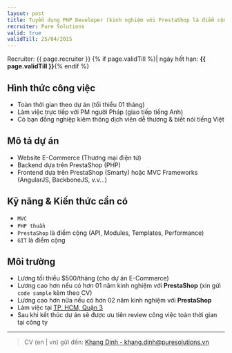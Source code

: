 ```yaml
---
layout: post
title: Tuyển dụng PHP Developer (kinh nghiệm với PrestaShop là điểm cộng)
recruiter: Pure Solutions
valid: true
validTill: 25/04/2015
---
```


<p class="message">
	Recruiter: {{ page.recruiter }} {% if page.validTill %}| ngày hết hạn: <strong>{{ page.validTill }}</strong>{% endif %}
</p>

## Hình thức công việc
- Toàn thời gian theo dự án (tối thiểu 01 tháng)
- Làm việc trực tiếp với PM người Pháp (giao tiếp tiếng Anh)
- Có bạn đồng nghiệp kiêm thông dịch viên dễ thương & biết nói tiếng Việt

## Mô tả dự án
- Website E-Commerce (Thương mại điện tử)
- Backend dựa trên PrestaShop (PHP)
- Frontend dựa trên PrestaShop (Smarty) hoặc MVC Frameworks (AngularJS, BackboneJS, v.v...)

## Kỹ năng & Kiến thức cần có
- `MVC`
- `PHP thuần`
- `PrestaShop` là điểm cộng (API, Modules, Templates, Performance)
- `GIT` là điểm cộng

## Môi trường
- Lương tối thiểu $500/tháng (cho dự án E-Commerce)
- Lương cao hơn nếu có hơn 01 năm kinh nghiệm với **PrestaShop** (xin gửi `code sample` kèm theo CV)
- Lương cao hơn nữa nếu có hơn 02 năm kinh nghiệm với **PrestaShop**
- Làm việc tại [TP. HCM, Quận 3](http://www.worksaigon.com/)
- Sau khi kết thúc dự án sẽ được ưu tiên review công việc toàn thời gian tại công ty

---

> CV (en \| vn) gửi đến: [Khang Dinh - khang.dinh@puresolutions.vn](mailto:khang.dinh@puresolutions.vn)
